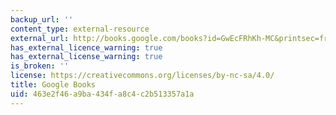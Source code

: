 ```yaml
---
backup_url: ''
content_type: external-resource
external_url: http://books.google.com/books?id=GwEcFRhKh-MC&printsec=frontcover
has_external_licence_warning: true
has_external_license_warning: true
is_broken: ''
license: https://creativecommons.org/licenses/by-nc-sa/4.0/
title: Google Books
uid: 463e2f46-a9ba-434f-a8c4-c2b513357a1a
---
```

